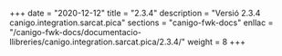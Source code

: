 +++
date        = "2020-12-12"
title       = "2.3.4"
description = "Versió 2.3.4 canigo.integration.sarcat.pica"
sections    = "canigo-fwk-docs"
enllac		= "/canigo-fwk-docs/documentacio-llibreries/canigo.integration.sarcat.pica/2.3.4/"
weight		= 8
+++
